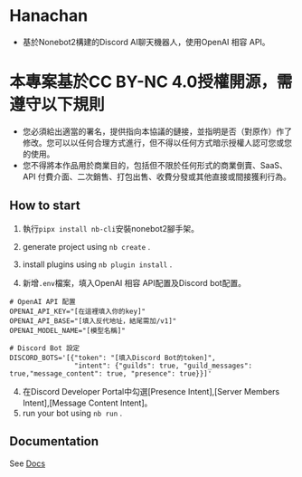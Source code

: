 # Hanachan

- 基於Nonebot2構建的Discord AI聊天機器人，使用OpenAI 相容 API。

# 本專案基於CC BY-NC 4.0授權開源，需遵守以下規則
- 您必須給出適當的署名，提供指向本協議的鏈接，並指明是否（對原作）作了修改。您可以以任何合理方式進行，但不得以任何方式暗示授權人認可您或您的使用。
- 您不得將本作品用於商業目的，包括但不限於任何形式的商業倒賣、SaaS、API 付費介面、二次銷售、打包出售、收費分發或其他直接或間接獲利行為。

## How to start

1. 執行`pipx install nb-cli`安裝nonebot2腳手架。
1. generate project using `nb create` .
2. install plugins using `nb plugin install` .

3. 新增`.env`檔案，填入OpenAI 相容 API配置及Discord bot配置。
```dotenv
# OpenAI API 配置
OPENAI_API_KEY="[在這裡填入你的key]"
OPENAI_API_BASE="[填入反代地址，結尾需加/v1]"
OPENAI_MODEL_NAME="[模型名稱]"

# Discord Bot 設定
DISCORD_BOTS='[{"token": "[填入Discord Bot的token]",
                "intent": {"guilds": true, "guild_messages": true,"message_content": true, "presence": true}}]'
```
4. 在Discord Developer Portal中勾選[Presence Intent],[Server Members Intent],[Message Content Intent]。
5. run your bot using `nb run` .

## Documentation

See [Docs](https://nonebot.dev/)
